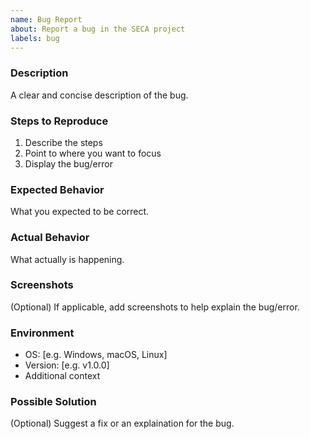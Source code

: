 ```yaml
---
name: Bug Report
about: Report a bug in the SECA project
labels: bug
---
```


### Description
A clear and concise description of the bug.

### Steps to Reproduce
1. Describe the steps
2. Point to where you want to focus
3. Display the bug/error

### Expected Behavior
What you expected to be correct.

### Actual Behavior
What actually is happening.

### Screenshots
(Optional) If applicable, add screenshots to help explain the bug/error.

### Environment
- OS: [e.g. Windows, macOS, Linux]
- Version: [e.g. v1.0.0]
- Additional context

### Possible Solution
(Optional) Suggest a fix or an explaination for the bug.
